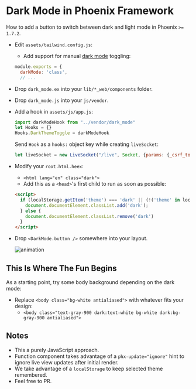 # Dark Mode in Phoenix Framework

How to add a button to switch between dark and light mode in Phoenix `>=  1.7.2`.

* Edit `assets/tailwind.config.js`:
  * Add support for manual [dark mode](https://tailwindcss.com/docs/dark-mode#toggling-dark-mode-manually) toggling:
  ```js
  module.exports = {
    darkMode: 'class',
    // ...
  ```
* Drop `dark_mode.ex` into your `lib/*_web/components` folder.
* Drop `dark_mode.js` into your `js/vendor`.
* Add a hook in `assets/js/app.js`:
  ```js
  import darkModeHook from "../vendor/dark_mode"
  let Hooks = {}
  Hooks.DarkThemeToggle = darkModeHook
  ```
  
  Send `Hook` as a `hooks:` object key while creating `liveSocket`:

  ```js
  let liveSocket = new LiveSocket("/live", Socket, {params: {_csrf_token: csrfToken}, hooks: Hooks}, )
  ```


* Modify your `root.html.heex`:
  * `<html lang="en" class="dark">`
  * Add this as a `<head>`'s first child to run as soon as possible:
  ```html
  <script>
    if (localStorage.getItem('theme') === 'dark' || (!('theme' in localStorage) && window.matchMedia('(prefers-color-scheme: dark)').matches)) {
      document.documentElement.classList.add('dark');
    } else {
      document.documentElement.classList.remove('dark')
    }
  </script>
  ```

* Drop `<DarkMode.button />` somewhere into your layout.

  ![animation](https://github.com/aiwaiwa/phoenix_dark_mode/assets/102391810/b08411b6-6cce-4bd2-9a09-a3adc4254e83)


## This Is Where The Fun Begins

As a starting point, try some body background depending on the dark mode:
* Replace `<body class="bg-white antialiased">` with whatever fits your design:
  * `<body class="text-gray-900 dark:text-white bg-white dark:bg-gray-900 antialiased">`


## Notes

* This a purely JavaScript approach.
* Function component takes advantage of a `phx-update="ignore"` hint to ignore live view updates after initial render.
* We take advantage of a `localStorage` to keep selected theme remembered.
* Feel free to PR.